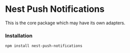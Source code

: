 # Nest Push Notifications

This is the core package which may have its own adapters.

### Installation

```
npm install nest-push-notifications
```
